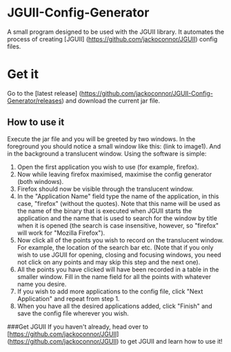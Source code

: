 JGUII-Config-Generator
======================

A small program designed to be used with the JGUII library. It automates the process of creating 
[JGUII] (https://github.com/jackoconnor/JGUII) config files.

# Get it
Go to the [latest release] (https://github.com/jackoconnor/JGUII-Config-Generator/releases) and download the current jar file.

## How to use it
Execute the jar file and you will be greeted by two windows. In the foreground you should notice a small window like this: (link to image1).
And in the background a translucent window.
Using the software is simple:

1. Open the first application you wish to use (for example, firefox).
2. Now while leaving firefox maximised, maximise the config generator (both windows).
3. Firefox should now be visible through the translucent window.
4. In the "Application Name" field type the name of the application, in this case, "firefox" (without the quotes). Note that this name will be used as the name of the binary that is executed when JGUII starts the application and the name that is used to search for the window by title when it is opened (the search is case insensitive, however, so "firefox" will work for "Mozilla Firefox").
5. Now click all of the points you wish to record on the translucent window. For example, the location of the search bar etc. (Note that if you only wish to use JGUII for opening, closing and focusing windows, you need not click on any points and may skip this step and the next one).
6. All the points you have clicked will have been recorded in a table in the smaller window. Fill in the name field for all the points with whatever name you desire. 
7. If you wish to add more applications to the config file, click "Next Application" and repeat from step 1.
8. When you have all the desired applications added, click "Finish" and save the config file wherever you wish.

###Get JGUII
If you haven't already, head over to [https://github.com/jackoconnor/JGUII] (https://github.com/jackoconnor/JGUII) to get
JGUII and learn how to use it!
